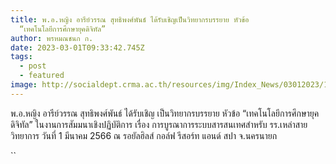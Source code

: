 ```yaml
---
title: พ.อ.หญิง อารีย์วรรณ สุทธิพงศ์พันธ์ ได้รับเชิญเป็นวิทยากรบรรยาย หัวข้อ
  “เทคโนโลยีการศึกษายุคดิจิทัล”
author: พรหมณชนก ก.
date: 2023-03-01T09:33:42.745Z
tags:
  - post
  - featured
image: http://socialdept.crma.ac.th/resources/img/Index_News/03012023/1.jpg
---
```

พ.อ.หญิง อารีย์วรรณ สุทธิพงศ์พันธ์ ได้รับเชิญ เป็นวิทยากรบรรยาย หัวข้อ “เทคโนโลยีการศึกษายุคดิจิทัล” ในงานการสัมมนาเชิงปฏิบัติการ เรื่อง การบูรณาการระบบสารสนเทศสำหรับ รร.เหล่าสายวิทยาการ วันที่ 1 มีนาคม 2566 ณ รอยัลฮิลส์ กอล์ฟ รีสอร์ท แอนด์ สปา จ.นครนายก

``